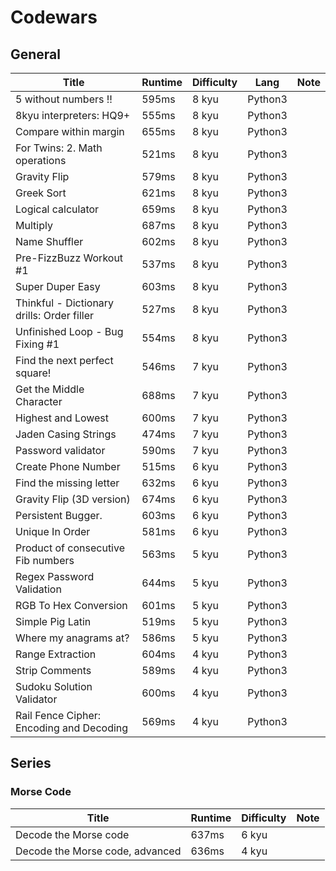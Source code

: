# Codewars

## General

| Title                                      | Runtime | Difficulty | Lang    | Note |
| ------------------------------------------ | ------- | ---------- | ------- | ---- |
| 5 without numbers !!                       | 595ms   | 8 kyu      | Python3 |      |
| 8kyu interpreters: HQ9+                    | 555ms   | 8 kyu      | Python3 |      |
| Compare within margin                      | 655ms   | 8 kyu      | Python3 |      |
| For Twins: 2. Math operations              | 521ms   | 8 kyu      | Python3 |      |
| Gravity Flip                               | 579ms   | 8 kyu      | Python3 |      |
| Greek Sort                                 | 621ms   | 8 kyu      | Python3 |      |
| Logical calculator                         | 659ms   | 8 kyu      | Python3 |      |
| Multiply                                   | 687ms   | 8 kyu      | Python3 |      |
| Name Shuffler                              | 602ms   | 8 kyu      | Python3 |      |
| Pre-FizzBuzz Workout #1                    | 537ms   | 8 kyu      | Python3 |      |
| Super Duper Easy                           | 603ms   | 8 kyu      | Python3 |      |
| Thinkful - Dictionary drills: Order filler | 527ms   | 8 kyu      | Python3 |      |
| Unfinished Loop - Bug Fixing #1            | 554ms   | 8 kyu      | Python3 |      |
| Find the next perfect square!              | 546ms   | 7 kyu      | Python3 |      |
| Get the Middle Character                   | 688ms   | 7 kyu      | Python3 |      |
| Highest and Lowest                         | 600ms   | 7 kyu      | Python3 |      |
| Jaden Casing Strings                       | 474ms   | 7 kyu      | Python3 |      |
| Password validator                         | 590ms   | 7 kyu      | Python3 |      |
| Create Phone Number                        | 515ms   | 6 kyu      | Python3 |      |
| Find the missing letter                    | 632ms   | 6 kyu      | Python3 |      |
| Gravity Flip (3D version)                  | 674ms   | 6 kyu      | Python3 |      |
| Persistent Bugger.                         | 603ms   | 6 kyu      | Python3 |      |
| Unique In Order                            | 581ms   | 6 kyu      | Python3 |      |
| Product of consecutive Fib numbers         | 563ms   | 5 kyu      | Python3 |      |
| Regex Password Validation                  | 644ms   | 5 kyu      | Python3 |      |
| RGB To Hex Conversion                      | 601ms   | 5 kyu      | Python3 |      |
| Simple Pig Latin                           | 519ms   | 5 kyu      | Python3 |      |
| Where my anagrams at?                      | 586ms   | 5 kyu      | Python3 |      |
| Range Extraction                           | 604ms   | 4 kyu      | Python3 |      |
| Strip Comments                             | 589ms   | 4 kyu      | Python3 |      |
| Sudoku Solution Validator                  | 600ms   | 4 kyu      | Python3 |      |
| Rail Fence Cipher: Encoding and Decoding   | 569ms   | 4 kyu      | Python3 |      |

## Series

### Morse Code

| Title                           | Runtime | Difficulty | Note |
| ------------------------------- | ------- | ---------- | ---- |
| Decode the Morse code           | 637ms   | 6 kyu      |      |
| Decode the Morse code, advanced | 636ms   | 4 kyu      |      |

